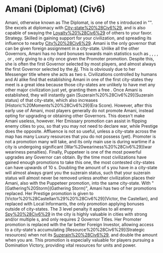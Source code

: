 # Amani (Diplomat) (Civ6)

Amani, otherwise known as The Diplomat, is one of the s introduced in "". She excels at diplomacy with [City-state%20%28Civ6%29](city-states), and is also capable of swaying the [Loyalty%20%28Civ6%29](Loyalty) of others to your favor.
Strategy.
Skilled in gaining support for your civilization, and spreading its influence to nearby [City%20%28Civ6%29](cities). Amani is the only governor that can be given foreign assignment in a city-state.
Unlike all the other Governors, Amani has no hard bonuses towards main statistics such as , , , , , or , only giving to a city once given the Promoter promotion. Despite this, she is often the first Governor selected by most players, and almost always the first Governor selected by the [AI](AI). This is obviously due to her Messenger title where she acts as two s. Civilizations controlled by humans and AI alike find that establishing Amani in one of the first city-states they meet is a great idea because those city-states are unlikely to have met any other major civilization just yet, granting them a free . Once Amani is established, they will instantly gain [Suzerain%20%28Civ6%29](Suzerain status) of that city-state, which also increases [Historic%20Moments%20%28Civ6%29](Era Score). However, after this early use of Amani, most players generally do not promote Amani, instead opting for upgrading or obtaining other Governors.
This doesn't make Amani useless, however. Her Emissary promotion can assist in flipping enemy cities to you, so that you may not need to declare war, while Prestige does the opposite. Affluence is not so useful, unless a city-state across the map has many Luxury resources that you do not possess (yet). Promoter is not a promotion many will take, and its only main use is during wartime if a city is undergoing significant [War%20weariness%20%28Civ6%29](war weariness penalties). Finally, Puppeteer is one of the most powerful upgrades any Governor can obtain. By the time most civilizations have gained enough promotions to take this one, the most contested city-states can have upwards of 10 s. Doubling the amount of s you have in a city-state will almost always grant you the suzerain status, such that your suzerain status will almost never be removed unless another civilization places their Amani, also with the Puppeteer promotion, into the same city-state.
With "[Gathering%20Storm](Gathering Storm)", Amani has two of her promotions replaced. Her Prestige promotion is given to [Victor%20%28Castellan%29%20%28Civ6%29](Victor, the Castellan), and replaced with Local Informants, the only promotion applying bonuses outside of city-states. The 3 level penalty it applies to all enemy [Spy%20%28Civ6%29](spies) in the city is highly valuable in cities with strong and/or multiple s, and only requires 2 Governor Titles. Her Promoter promotion is replaced with the far better Foreign Investor, allowing access to a city-state's accumulating [Resource%20%28Civ6%29](Strategic resources) when not its [Suzerain%20%28Civ6%29](Suzerain), and double the amount when you are. This promotion is especially valuable for players pursuing a Domination Victory, providing vital resources for units and power.